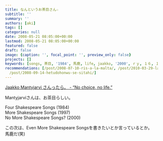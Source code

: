 ```yaml
---
title: なんというお茶目さん☆
subtitle: ''
summary: ''
authors: [aki]
tags: []
categories: null
date: 2008-05-21 08:05:00+00:00
lastmod: 2008-05-21 08:05:00+00:00
featured: false
draft: false
image: {caption: '', focal_point: '', preview_only: false}
projects: []
keywords: [songs, 茶目, '1984', 馬鹿, life, jaakko, '2000', ｒｙ, １６, １０]
recommendations: [/post/2008-07-10-ris-a-la-malta/, /post/2010-03-29-laula-kultani-european-folk-songs-for-mixed-voices-gautinikita/,
  /post/2008-09-14-hetudohonwu-se-sitahi/]
---
```

[Jaakko Mantyjarvi さんったら。 - “No choice, no life.”](http://d.hatena.ne.jp/yose/20040718/p1)  
  
Mantyjarviさんは、お茶目らしい。  
  
Four Shakespeare Songs (1984)   
More Shakespeare Songs (1997)   
No More Shakespeare Songs? (2000)   
  
この次は、Even More Shakespeare Songsを書きたいとか言っているとか。  
馬鹿だ(笑)


